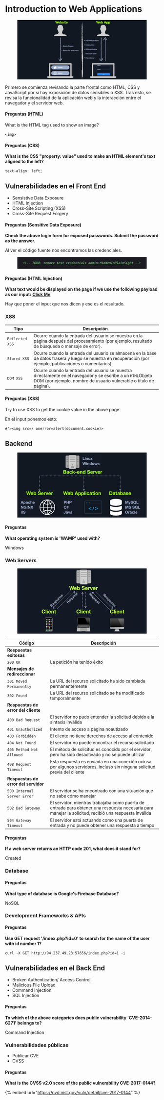 # Introduction to Web Applications

<figure><img src="../.gitbook/assets/website_vs_webapps.jpg" alt=""><figcaption></figcaption></figure>

Primero se comienza revisando la parte frontal como HTML, CSS y JavaScript por si hay exposición de datos sensibles o XSS. Tras esto, se revisa la funcionalidad de la aplicación web y la interacción entre el navegador y el servidor web.&#x20;

#### Preguntas (HTML)

What is the HTML tag used to show an image?

```
<img>
```

#### Preguntas (CSS)

**What is the CSS "property: value" used to make an HTML element's text aligned to the left?**

```
text-align: left;
```

## Vulnerabilidades en el Front End

* Sensistive Data Exposure
* HTML Injection
* Cross-Site Scripting (XSS)
* Cross-Site Request Forgery&#x20;

#### Preguntas (Sensitive Data Exposure)

**Check the above login form for exposed passwords. Submit the password as the answer.**

Al ver el código fuente nos encontramos las credenciales.

<figure><img src="../.gitbook/assets/image (6) (1) (1) (1).png" alt=""><figcaption></figcaption></figure>

#### Preguntas (HTML Injection)

**What text would be displayed on the page if we use the following payload as our input:** [**Click Me**](http://www.hackthebox.com)

Hay que poner el input que nos dicen y ese es el resultado.

### XSS

| Tipo            | Descripción                                                                                                                                                                     |
| --------------- | ------------------------------------------------------------------------------------------------------------------------------------------------------------------------------- |
| `Reflected XSS` | Ocurre cuando la entrada del usuario se muestra en la página después del procesamiento (por ejemplo, resultado de búsqueda o mensaje de error).                                 |
| `Stored XSS`    | Ocurre cuando la entrada del usuario se almacena en la base de datos trasera y luego se muestra en recuperación (por ejemplo, publicaciones o comentarios).                     |
| `DOM XSS`       | Ocurre cuando la entrada del usuario se muestra directamente en el navegador y se escribe a un `HTML`Objeto DOM (por ejemplo, nombre de usuario vulnerable o título de página). |

#### Preguntas (XSS)

Try to use XSS to get the cookie value in the above page

En el input ponemos esto:&#x20;

```
#"><img src=/ onerror=alert(document.cookie)>
```

## Backend

<figure><img src="../.gitbook/assets/backend-server.jpg" alt=""><figcaption></figcaption></figure>

#### Preguntas

**What operating system is 'WAMP' used with?**

Windows

### Web Servers

<figure><img src="../.gitbook/assets/web-server-requests.jpg" alt=""><figcaption></figcaption></figure>

| Código                               | Descripción                                                                                                                                           |
| ------------------------------------ | ----------------------------------------------------------------------------------------------------------------------------------------------------- |
| **Respuestas exitosas**              |                                                                                                                                                       |
| `200 OK`                             | La petición ha tenido éxito                                                                                                                           |
| **Mensajes de redireccionar**        |                                                                                                                                                       |
| `301 Moved Permanently`              | La URL del recurso solicitado ha sido cambiada permanentemente                                                                                        |
| `302 Found`                          | La URL del recurso solicitado se ha modificado temporalmente                                                                                          |
| **Respuestas de error del cliente**  |                                                                                                                                                       |
| `400 Bad Request`                    | El servidor no pudo entender la solicitud debido a la sintaxis inválida                                                                               |
| `401 Unauthorized`                   | Intento de acceso a página noautizado                                                                                                                 |
| `403 Forbidden`                      | El cliente no tiene derechos de acceso al contenido                                                                                                   |
| `404 Not Found`                      | El servidor no puede encontrar el recurso solicitado                                                                                                  |
| `405 Method Not Allowed`             | El método de solicitud es conocido por el servidor, pero ha sido desactivado y no se puede utilizar                                                   |
| `408 Request Timeout`                | Esta respuesta es enviada en una conexión ociosa por algunos servidores, incluso sin ninguna solicitud previa del cliente                             |
| **Respuestas de error del servidor** |                                                                                                                                                       |
| `500 Internal Server Error`          | El servidor se ha encontrado con una situación que no sabe cómo manejar                                                                               |
| `502 Bad Gateway`                    | El servidor, mientras trabajaba como puerta de entrada para obtener una respuesta necesaria para manejar la solicitud, recibió una respuesta inválida |
| `504 Gateway Timeout`                | El servidor está actuando como una puerta de entrada y no puede obtener una respuesta a tiempo                                                        |

#### Preguntas

**If a web server returns an HTTP code 201, what does it stand for?**

Created

### Database

#### Preguntas

**What type of database is Google's Firebase Database?**

NoSQL

### Development Frameworks & APIs

#### Preguntas

**Use GET request '/index.php?id=0' to search for the name of the user with id number 1?**

```
curl -X GET http://94.237.49.23:57656/index.php?id=1 -i
```

## Vulnerabilidades en el Back End

* Broken Authentication/ Access Control
* Malicious File Upload
* Command Injection
* SQL Injection

#### Preguntas

**To which of the above categories does public vulnerability 'CVE-2014-6271' belongs to?**

Command Injection

### Vulnerabilidades públicas

* Publicar CVE
* CVSS

#### Preguntas

**What is the CVSS v2.0 score of the public vulnerability CVE-2017-0144?**

{% embed url="https://nvd.nist.gov/vuln/detail/cve-2017-0144" %}
